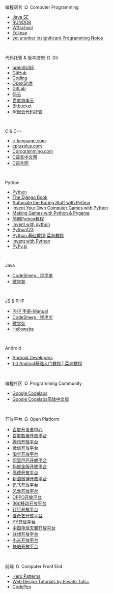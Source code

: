 <!DOCTYPE html>
<html>
<head>
<script type="text/javascript" src="../js/jquery-1.7.2.min.js"></script>
<script type="text/javascript" src="../js/1.js"></script>
<script type="text/javascript" src="../header_footer/header.js"></script>
    <meta charset="utf-8">
    <meta name="keywords" content="导航狗IT网址导航,编程语言,代码托管&版本控制,C & C++,Python,Java,JS & PHP,Android,编程社区,开放平台" />
    <title>程序设计-导航狗IT网址导航</title>
</head>
<body>
<p class="main_menu">编程语言&ensp;&Omega;&ensp;Computer Programming</p>
<ul id="menu">
    <li><a href="http://www.oracle.com/technetwork/java/javase/downloads/index.html" target="_blank">Java SE</a></li>
    <li><a href="http://www.runoob.com/" target="_blank">RUNOOB</a></li>
    <li><a href="http://www.w3school.com.cn/" target="_blank">W3school</a></li>
    <li><a href="https://www.eclipse.org/" target="_blank">Eclipse</a></li>
    <li><a href="https://www3.ntu.edu.sg/home/ehchua/programming/index.html" target="_blank" title="南洋理工大学编程入门网站">yet another insignificant Programming Notes</a></li>
</ul>
<br/>

<p class="main_menu">代码托管 & 版本控制&ensp;&Omega;&ensp;Git</p>
<ul id="menu">
	<li><a href="https://www.opensuse.org/" target="_blank">openSUSE</a></li>
    <li><a href="https://github.com/" target="_blank">GitHub</a></li>
    <li><a href="https://coding.net/" target="_blank">Coding</a></li>
    <li><a href="https://www.openshift.com/" target="_blank">OpenShift</a></li>
    <li><a href="https://about.gitlab.com/" target="_blank">GitLab</a></li>
    <li><a href="https://gitee.com/" target="_blank">码云</a></li>
    <li><a href="https://xiaolvyun.baidu.com/" target="_blank">百度效率云</a></li>
    <li><a href="https://bitbucket.org/" target="_blank">Bitbucket</a></li>
    <li><a href="https://code.aliyun.com" target="_blank">阿里云代码托管</a></li>
</ul>
<br/>

<p class="main_menu">C & C++</p>
<ul id="menu">
	<li><a href="https://c-language.com/" target="_blank">c-language.com</a></li>
	<li><a href="http://www.cplusplus.com/" target="_blank">cplusplus.com</a></li>
	<li><a href="https://www.cprogramming.com/" target="_blank">Cprogramming.com</a></li>
	<li><a href="http://c.biancheng.net/" target="_blank">C语言中文网</a></li>
	<li><a href="http://www.dotcpp.com/" target="_blank">C语言网</a></li>
</ul>
<br/>

<p class="main_menu">Python</p>
<ul id="menu">
    <li><a href="https://www.python.org/" target="_blank">Python</a></li>
    <li><a href="http://djangobook.py3k.cn/2.0/" target="_blank">The Django Book</a></li>
	<li><a href="https://automatetheboringstuff.com/" target="_blank">Automate the Boring Stuff with Python</a></li>
	<li><a href="http://inventwithpython.com/chapters/" target="_blank">Invent Your Own Computer Games with Python</a></li>
	<li><a href="http://inventwithpython.com/pygame/chapters/" target="_blank">Making Games with Python & Pygame</a></li>
	<li><a href="https://bop.molun.net/" target="_blank">简明Python教程</a></li>
	<li><a href="https://inventwithpython.com/" target="_blank">Invent with python</a></li>
	<li><a href="https://python123.io/" target="_blank">Python123</a></li>
	<li><a href="http://www.runoob.com/python/python-tutorial.html" target="_blank">Python 基础教程|菜鸟教程</a></li>
	<li><a href="http://inventwithpython.com/" target="_blank">Invent with Python</a></li>
	<li><a href="https://pypyjs.org/" title="在线编辑并运行Python代码" target="_blank">PyPy.js</a></li>
    <!-- <li><a href="" target="_blank"></a></li> -->
</ul>
<br/>

<p class="main_menu">Java</p>
<ul id="menu">
	<li><a href="http://www.codesheep.cn/" target="_blank">CodeSheep · 程序羊</a></li>
	<li><a href="http://www.weixueyuan.net/" target="_blank">微学苑</a></li>
</ul>
<br/>

<p class="main_menu">JS & PHP</p>
<ul id="menu">
    <li><a href="http://php.net/manual/zh/" target="_blank">PHP 手册-Manual</a></li>
	<li><a href="http://php.net/" target="_blank">CodeSheep · 程序羊</a></li>
	<li><a href="http://www.weixueyuan.net/" target="_blank">微学苑</a></li>
	<li><a href="https://www.helloweba.net/" target="_blank">Helloweba</a></li>
    <!-- <li><a href="" target="_blank"></a></li> -->
</ul>
<br/>

<p class="main_menu">Android</p>
<ul id="menu">
	<li><a href="https://developer.android.google.cn/" title="Android 官网" target="_blank">Android Developers</a></li>
	<li><a href="http://www.runoob.com/w3cnote/android-tutorial-intro.html" target="_blank">1.0 Android基础入门教程 | 菜鸟教程</a></li>
</ul>
<br/>

<p class="main_menu">编程社区&ensp;&Omega;&ensp;Programming Community</p>
<ul id="menu">
<li><a href="https://codelabs.developers.google.com/" target="_blank">Google Codelabs</a></li>
<li><a href="http://clmirror.storage.googleapis.com/index.html" target="_blank">Google Codelabs简体中文版</a></li>
</ul>
<br/>

<p class="main_menu">开放平台&ensp;&Omega;&ensp;Open Platform</p>
<ul id="menu">
<li><a href="https://developer.baidu.com/" target="_blank">百度开发者中心</a></li>
<li><a href="https://open.baidu.com/" target="_blank">百度数据开放平台</a></li>
<li><a href="http://open.qq.com/" target="_blank">腾讯开放平台</a></li>
<li><a href="https://open.weixin.qq.com/" target="_blank">微信开放平台</a></li>
<li><a href="http://open.taobao.com/" target="_blank">淘宝开放平台</a></li>
<li><a href="https://open.1688.com/" target="_blank">阿里巴巴开放平台</a></li>
<li><a href="https://open.alipay.com/" target="_blank">蚂蚁金服开放平台</a></li>
<li><a href="http://lbs.amap.com/" target="_blank">高德开放平台</a></li>
<li><a href="http://open.weibo.com/" target="_blank">新浪微博开放平台</a></li>
<li><a href="http://www.xfyun.cn/" target="_blank">讯飞开放平台</a></li>
<li><a href="http://open.elong.com" target="_blank">艺龙开放平台</a></li>
<li><a href="https://open.oppomobile.com/" target="_blank">OPPO开放平台</a></li>
<li><a href="http://dev.360.cn/" target="_blank">360移动开放平台</a></li>
<li><a href="https://open.dingtalk.com/" target="_blank">钉钉开放平台</a></li>
<li><a href="http://open.iqiyi.com/" target="_blank">爱奇艺开放平台</a></li>
<li><a href="http://open.yy.com/" target="_blank">YY开放平台</a></li>
<li><a href="http://open.189.cn/" target="_blank">中国电信天翼开放平台</a></li>
<li><a href="http://open.lenovo.com/" target="_blank">联想开放平台</a></li>
<li><a href="https://dev.mi.com/" target="_blank">小米开放平台</a></li>
<li><a href="https://www.kuaizhan.com/homepage/developer" target="_blank">快站开放平台</a></li>
</ul>
<br/>

<p class="main_menu">前端&ensp;&Omega;&ensp;Computer Front End</p>
<ul id="menu">
<li><a href="http://www.heropatterns.com/" title="Free repeatable SVG background patterns for your web projects" target="_blank">Hero Patterns</a></li>
<li><a href="https://webdesign.tutsplus.com/" title="Free tutorials, learning guides, and online courses to help you learn web design. " target="_blank">Web Design Tutorials by Envato Tuts+</a></li>
<li><a href="https://codepen.io/" title="CodePen is a social development environment. At its heart, it allows you to write code in the browser, and see the results of it as you build. " target="_blank">CodePen</a></li>
</ul>
<br/>

</body>
<footer>
<script type="text/javascript" src="../header_footer/footer.js"></script>
</footer>
</html>
